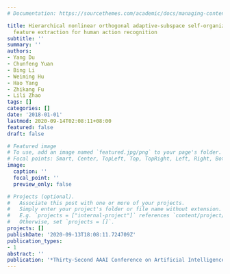 ```yaml
---
# Documentation: https://sourcethemes.com/academic/docs/managing-content/

title: Hierarchical nonlinear orthogonal adaptive-subspace self-organizing map based
  feature extraction for human action recognition
subtitle: ''
summary: ''
authors:
- Yang Du
- Chunfeng Yuan
- Bing Li
- Weiming Hu
- Hao Yang
- Zhikang Fu
- Lili Zhao
tags: []
categories: []
date: '2018-01-01'
lastmod: 2020-09-14T02:08:11+08:00
featured: false
draft: false

# Featured image
# To use, add an image named `featured.jpg/png` to your page's folder.
# Focal points: Smart, Center, TopLeft, Top, TopRight, Left, Right, BottomLeft, Bottom, BottomRight.
image:
  caption: ''
  focal_point: ''
  preview_only: false

# Projects (optional).
#   Associate this post with one or more of your projects.
#   Simply enter your project's folder or file name without extension.
#   E.g. `projects = ["internal-project"]` references `content/project/deep-learning/index.md`.
#   Otherwise, set `projects = []`.
projects: []
publishDate: '2020-09-13T18:08:11.724709Z'
publication_types:
- 1
abstract: ''
publication: '*Thirty-Second AAAI Conference on Artificial Intelligence*'
---
```

